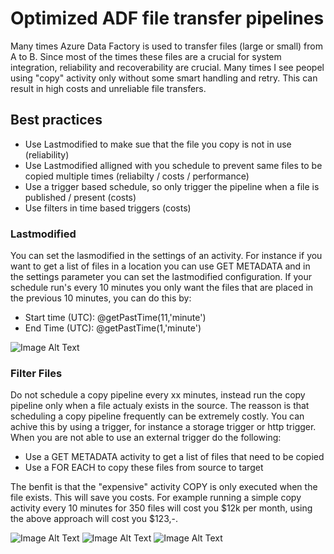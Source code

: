 # Optimized ADF file transfer pipelines
Many times Azure Data Factory is used to transfer files (large or small) from A to B. Since most of the times these files are a crucial for system integration, reliability and recoverability are crucial. Many times I see peopel using "copy" activity only without some smart handling and retry. This can result in high costs and unreliable file transfers. 

## Best practices

- Use Lastmodified to make sue that the file you copy is not in use (reliability)
- Use Lastmodified alligned with you schedule to prevent same files to be copied multiple times (reliabilty / costs / performance)
- Use a trigger based schedule, so only trigger the pipeline when a file is published / present (costs)
- Use filters in time based triggers (costs)

### Lastmodified

You can set the lasmodified in the settings of an activity. For instance if you want to get a list of files in a location you can use GET METADATA and in the settings parameter you can set the lastmodified configuration. If your schedule run's every 10 minutes you only want the files that are placed in the previous 10 minutes, you can do this by: 
- Start time (UTC): @getPastTime(11,'minute')
- End Time (UTC): @getPastTime(1,'minute')

![Image Alt Text](https://gp3scdnstorage.blob.core.windows.net/private/Lastmodified.png)

### Filter Files

Do not schedule a copy pipeline every xx minutes, instead run the copy pipeline only when a file actualy exists in the source. The reasson is that scheduling a copy pipeline frequently can be extremely costly. You can achive this by using a trigger, for instance a storage trigger or http trigger. 
When you are not able to use an external trigger do the following: 

- Use a GET METADATA activity to get a list of files that need to be copied
- Use a FOR EACH to copy these files from source to target

The benfit is that the "expensive" activity COPY is only executed when the file exists. This will save you costs. For example running a simple copy activity every 10 minutes for 350 files will cost you $12k per month, using the above approach will cost you $123,-.

![Image Alt Text](https://gp3scdnstorage.blob.core.windows.net/private/getfilelist.png)
![Image Alt Text](https://gp3scdnstorage.blob.core.windows.net/private/filterfiles.png)
![Image Alt Text](https://gp3scdnstorage.blob.core.windows.net/private/foreachfile.png)
